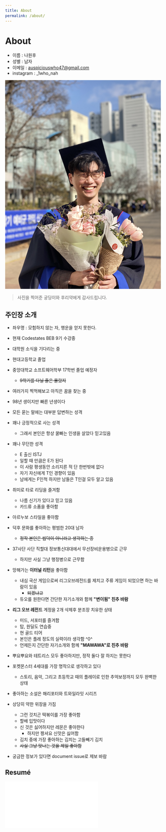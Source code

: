 ```yaml
---
title: About
permalink: /about/
---
```

# About
- 이름 : 나원후
- 성별 : 남자
- 이메일 : auspiciouswho47@gmail.com
- instagram : _1who_nah

![](../assets/img/profile.JPG) 
>   사진을 찍어준 궁딩이와 후리약에게 감사드립니다.

## 주인장 소개
- 좌우명 : 모험하지 않는 자, 행운을 얻지 못한다.
- 현재 Codestates BEB 9기 수강중
- 대학원 소식을 기다리는 중

- 현대고등학교 졸업
- 중앙대학교 소프트웨어학부 17학번 졸업 예정자
    - ~~9학기를 다닐 줄은 몰랐지~~
- 여러가지 찍먹해보고 아직은 꿈을 찾는 중

- 98년 생이지만 빠른 년생이다
- 모든 묻는 말에는 대부분 답변하는 성격
- 꽤나 긍정적으로 사는 성격
    - 그래서 본인은 항상 꿀빠는 인생을 살았다 믿고있음
- 꽤나 무던한 성격
    - E 출신 ISTJ
    - 일할 때 만큼은 E가 된다
    - 이 사람 평생동안 소리지른 적 단 한번밖에 없다
    - 자기 자신에게 T인 경향이 있음
    - 남에게는 F인척 하지만 남들은 T인걸 모두 알고 있음
- 취미로 타로 리딩을 즐겨함
    - 나름 신기가 있다고 믿고 있음
    - 카드류 소품을 좋아함
- 아르누보 스타일을 좋아함
- 덕후 문화를 좋아하는 평범한 20대 남자
    - ~~정작 본인은 씹덕이 아니라고 생각하는 중~~
- 37사단 사단 직할대 정보통신대대에서 무선장비운용병으로 근무
    - 하지만 사실 그냥 행정병으로 근무함

- 망해가는 **이터널 리턴**을 좋아함
    - 내심 국산 게임으로써 리그오브레전드를 제치고 주류 게임이 되었으면 하는 바람이 있음
        - ~~되겠냐고~~
    - 듀오를 원한다면 간단한 자기소개와 함께 **"변이됨" 친추 바람**
- **리그 오브 레전드** 계정을 2개 삭제후 분조장 치유한 상태
    - 미드, 서포터를 즐겨함
    - 탑, 원딜도 연습중 
    - 현 골드 티어
    - 본인은 플레 정도의 실력이라 생각함 ^0^
    - 언제든지 간단한 자기소개와 함께 **"MAWAWA"로 친추 바람**
- 뿌요뿌요와 테트리스 모두 좋아하지만, 정작 둘다 잘 하지는 못한다
- 포켓몬스터 4세대를 가장 명작으로 생각하고 있다
    - 스토리, 음악, 그리고 초등학교 때의 플레이로 인한 추억보정까지 모두 완벽한 상태
- 좋아하는 소설은 해리포터와 트와일라잇 시리즈

- 상당히 약한 위장을 가짐
    - 그런 것치곤 떡볶이를 가장 좋아함
    - 할배 입맛이다
    - 신 것은 싫어하지만 레몬은 좋아한다
        - 하지만 짱셔요 신맛은 싫어함
    - 김치 중에 가장 좋아하는 김치는 고들빼기 김치
    - ~~사실 그냥 맛나는 것을 제일 좋아함~~
- 궁금한 정보가 있다면 document issue로 제보 바람
    
## Resumé
![](../assets/img/Resumé.pdf)

<!-- ---
title: About
permalink: /about/
---

# About

This is a [starter template](https://vsoch.github.io/docsy-jekyll/) for a Docsy jekyll theme, based
on the Beautiful [Docsy](https://github.com/google/docsy) that renders with Hugo. This version is intended for
native deployment on GitHub pages. See the [repository]({{ site.repo }}) for more details.

## Support

If you need help, please don't hesitate to [open an issue](https://www.github.com/{{ site.github_user }}/{{ site.github_repo }}).
 -->
